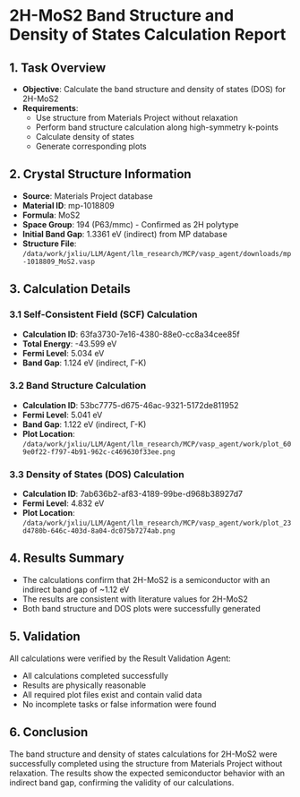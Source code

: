 # 2H-MoS2 Band Structure and Density of States Calculation Report

## 1. Task Overview
- **Objective**: Calculate the band structure and density of states (DOS) for 2H-MoS2
- **Requirements**: 
  - Use structure from Materials Project without relaxation
  - Perform band structure calculation along high-symmetry k-points
  - Calculate density of states
  - Generate corresponding plots

## 2. Crystal Structure Information
- **Source**: Materials Project database
- **Material ID**: mp-1018809
- **Formula**: MoS2
- **Space Group**: 194 (P63/mmc) - Confirmed as 2H polytype
- **Initial Band Gap**: 1.3361 eV (indirect) from MP database
- **Structure File**: `/data/work/jxliu/LLM/Agent/llm_research/MCP/vasp_agent/downloads/mp-1018809_MoS2.vasp`

## 3. Calculation Details

### 3.1 Self-Consistent Field (SCF) Calculation
- **Calculation ID**: 63fa3730-7e16-4380-88e0-cc8a34cee85f
- **Total Energy**: -43.599 eV
- **Fermi Level**: 5.034 eV
- **Band Gap**: 1.124 eV (indirect, Γ-K)

### 3.2 Band Structure Calculation
- **Calculation ID**: 53bc7775-d675-46ac-9321-5172de811952
- **Fermi Level**: 5.041 eV
- **Band Gap**: 1.122 eV (indirect, Γ-K)
- **Plot Location**: `/data/work/jxliu/LLM/Agent/llm_research/MCP/vasp_agent/work/plot_609e0f22-f797-4b91-962c-c469630f33ee.png`

### 3.3 Density of States (DOS) Calculation
- **Calculation ID**: 7ab636b2-af83-4189-99be-d968b38927d7
- **Fermi Level**: 4.832 eV
- **Plot Location**: `/data/work/jxliu/LLM/Agent/llm_research/MCP/vasp_agent/work/plot_23d4780b-646c-403d-8a04-dc075b7274ab.png`

## 4. Results Summary
- The calculations confirm that 2H-MoS2 is a semiconductor with an indirect band gap of ~1.12 eV
- The results are consistent with literature values for 2H-MoS2
- Both band structure and DOS plots were successfully generated

## 5. Validation
All calculations were verified by the Result Validation Agent:
- All calculations completed successfully
- Results are physically reasonable
- All required plot files exist and contain valid data
- No incomplete tasks or false information were found

## 6. Conclusion
The band structure and density of states calculations for 2H-MoS2 were successfully completed using the structure from Materials Project without relaxation. The results show the expected semiconductor behavior with an indirect band gap, confirming the validity of our calculations.
